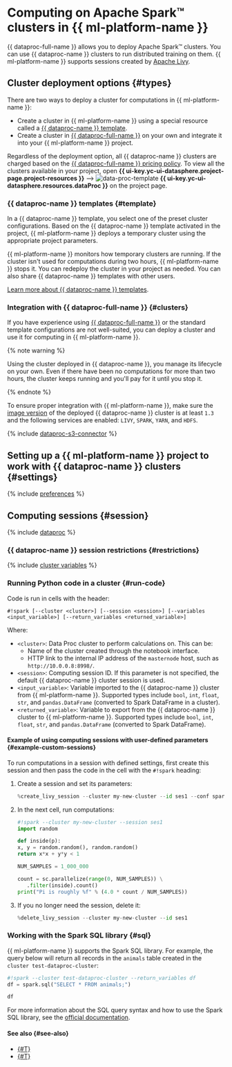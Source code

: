 # Computing on Apache Spark™ clusters in {{ ml-platform-name }}

{{ dataproc-full-name }} allows you to deploy Apache Spark™ clusters. You can use {{ dataproc-name }} clusters to run distributed training on them. {{ ml-platform-name }} supports sessions created by [Apache Livy](https://livy.apache.org/).

## Cluster deployment options {#types}

There are two ways to deploy a cluster for computations in {{ ml-platform-name }}:
* Create a cluster in {{ ml-platform-name }} using a special resource called a [{{ dataproc-name }} template](data-proc-template.md).
* Create a cluster in [{{ dataproc-full-name }}](../../data-proc/) on your own and integrate it into your {{ ml-platform-name }} project.

Regardless of the deployment option, all {{ dataproc-name }} clusters are charged based on the [{{ dataproc-full-name }} pricing policy](../../data-proc/pricing.md). To view all the clusters available in your project, open **{{ ui-key.yc-ui-datasphere.project-page.project-resources }}** ⟶ ![data-proc-template](../../_assets/datasphere/data-proc-template.svg) **{{ ui-key.yc-ui-datasphere.resources.dataProc }}** on the project page.

### {{ dataproc-name }} templates {#template}

In a {{ dataproc-name }} template, you select one of the preset cluster configurations. Based on the {{ dataproc-name }} template activated in the project, {{ ml-platform-name }} deploys a temporary cluster using the appropriate project parameters.

{{ ml-platform-name }} monitors how temporary clusters are running. If the cluster isn't used for computations during two hours, {{ ml-platform-name }} stops it. You can redeploy the cluster in your project as needed. You can also share {{ dataproc-name }} templates with other users.

[Learn more about {{ dataproc-name }} templates](../operations/data-proc-template.md).

### Integration with {{ dataproc-full-name }} {#clusters}

If you have experience using [{{ dataproc-full-name }}](../../data-proc/) or the standard template configurations are not well-suited, you can deploy a cluster and use it for computing in {{ ml-platform-name }}.

{% note warning %}

Using the cluster deployed in {{ dataproc-name }}, you manage its lifecycle on your own. Even if there have been no computations for more than two hours, the cluster keeps running and you'll pay for it until you stop it.

{% endnote %}

To ensure proper integration with {{ ml-platform-name }}, make sure the [image version](../../data-proc/concepts/environment.md) of the deployed {{ dataproc-name }} cluster is at least `1.3` and the following services are enabled: `LIVY`, `SPARK`, `YARN`, and `HDFS`.

{% include [dataproc-s3-connector](../../_includes/datasphere/dataproc-s3-connector.md) %}

## Setting up a {{ ml-platform-name }} project to work with {{ dataproc-name }} clusters {#settings}

{% include [preferences](../../_includes/datasphere/settings-for-dataproc.md) %}

## Computing sessions {#session}

{% include [dataproc](../../_includes/datasphere/dataproc-sessions.md) %}

### {{ dataproc-name }} session restrictions {#restrictions}

{% include [cluster variables](../../_includes/datasphere/dataproc-session-vars.md) %}

### Running Python code in a cluster {#run-code}

Code is run in cells with the header:

```
#!spark [--cluster <cluster>] [--session <session>] [--variables <input_variable>] [--return_variables <returned_variable>]
```

Where:

* `<cluster>`: Data Proc cluster to perform calculations on. This can be:
   * Name of the cluster created through the notebook interface.
   * HTTP link to the internal IP address of the `masternode` host, such as `http://10.0.0.8:8998/`.
* `<session>`: Computing session ID. If this parameter is not specified, the default {{ dataproc-name }} cluster session is used.
* `<input_variable>`: Variable imported to the {{ dataproc-name }} cluster from {{ ml-platform-name }}. Supported types include `bool`, `int`, `float`, `str`, and `pandas.DataFrame` (converted to Spark DataFrame in a cluster).
* `<returned_variable>`: Variable to export from the {{ dataproc-name }} cluster to {{ ml-platform-name }}. Supported types include `bool`, `int`, `float`, `str`, and `pandas.DataFrame` (converted to Spark DataFrame).

#### Example of using computing sessions with user-defined parameters {#example-custom-sessions}

To run computations in a session with defined settings, first create this session and then pass the code in the cell with the `#!spark` heading:

1. Create a session and set its parameters:

   ```python
   %create_livy_session --cluster my-new-cluster --id ses1 --conf spark.cores.max=4 --conf spark.executor.memory=4g
   ```

1. In the next cell, run computations:

   ```python
   #!spark --cluster my-new-cluster --session ses1
   import random

   def inside(p):
   x, y = random.random(), random.random()
   return x*x + y*y < 1

   NUM_SAMPLES = 1_000_000

   count = sc.parallelize(range(0, NUM_SAMPLES)) \
      .filter(inside).count()
   print("Pi is roughly %f" % (4.0 * count / NUM_SAMPLES))
   ```

1. If you no longer need the session, delete it:

   ```python
   %delete_livy_session --cluster my-new-cluster --id ses1
   ```

### Working with the Spark SQL library {#sql}

{{ ml-platform-name }} supports the Spark SQL library. For example, the query below will return all records in the `animals` table created in the `cluster test-dataproc-cluster`:

```python
#!spark --cluster test-dataproc-cluster --return_variables df
df = spark.sql("SELECT * FROM animals;")
```

```python
df
```

For more information about the SQL query syntax and how to use the Spark SQL library, see the [official documentation](https://spark.apache.org/docs/latest/sql-ref-syntax-qry-select.html).

#### See also {#see-also}

* [{#T}](data-proc-template.md)
* [{#T}](../tutorials/data-proc-integration.md)
